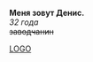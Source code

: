 **Меня зовут Денис.**  
*32 года*  
~~заводчанин~~  
  
[LOGO](GitHub-Pages/b2637f37329b45448ec8e664defef702.png)
